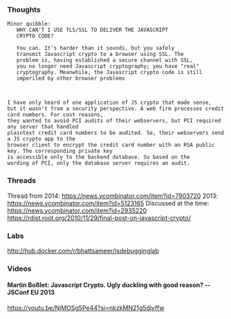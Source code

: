 ### Thoughts
```
Minor quibble:
   WHY CAN'T I USE TLS/SSL TO DELIVER THE JAVASCRIPT
   CRYPTO CODE?

   You can. It's harder than it sounds, but you safely
   transmit Javascript crypto to a browser using SSL. The
   problem is, having established a secure channel with SSL,
   you no longer need Javascript cryptography; you have "real"
   cryptography. Meanwhile, the Javascript crypto code is still
   imperiled by other browser problems
```
```
﻿

I have only heard of one application of JS crypto that made sense,
but it wasn't from a security perspective. A web firm processes credit card numbers. For cost reasons,
they wanted to avoid PCI audits of their webservers, but PCI required any server that handled
plaintext credit card numbers to be audited. So, their webservers send a JS crypto app to the
browser client to encrypt the credit card number with an RSA public key. The corresponding private key
is accessible only to the backend database. So based on the
wording of PCI, only the database server requires an audit.
```

### Threads
Thread from 2014: https://news.ycombinator.com/item?id=7903720
2013: https://news.ycombinator.com/item?id=5123165
Discussed at the time: https://news.ycombinator.com/item?id=2935220
https://rdist.root.org/2010/11/29/final-post-on-javascript-crypto/

### Labs
http://hub.docker.com/r/bhattsameer/jsdebugginglab

### Videos
#### Martin Boßlet: Javascript Crypto. Ugly duckling with good reason? -- JSConf EU 2013
https://youtu.be/NjMOSg5Pe44?si=nkzkMN21g5djyffw
